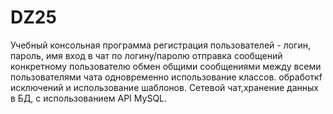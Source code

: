# DZ25
Учебный
консольная программа
регистрация пользователей - логин, пароль, имя
вход в чат по логину/паролю
отправка сообщений конкретному пользователю
обмен общими  сообщениями между всеми пользователями чата одновременно
использование классов.
обработкf исключений и использование шаблонов.
Сетевой чат,хранение данных в БД, с использованием API MySQL.
